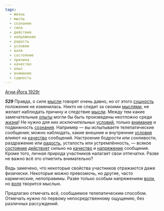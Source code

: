 ```yaml
---
tags:
  - жизнь
  - мысль
  - сознание
  - сила
  - действие
  - напряжение
  - радость
  - условие
  - воля
  - состояние
  - причина
  - качество
  - опыт
  - внимание
  - сущность
---
```


[Агни-Йога 1929г](https://127.0.0.1:4002/agni/1929)

___529___
Правда, о силе [мысли](../../../tags/#[мысль](../../../tags/#мысль)) говорят очень давно, но от этого [сущность](../../../tags/#сущность) положения не изменилась. Никто не следит за своими [мыслями](../../../tags/#[мысль](../../../tags/#мысль)), не желает наблюдать причину и следствие [мысли](../../../tags/#[мысль](../../../tags/#мысль)). Между тем какие замечательные [опыты](../../../tags/#опыт) могли бы быть произведены неотложно среди [жизни](../../../tags/#жизнь)! Не нужно для них исключительных [условий](../../../tags/#условие), только [внимание](../../../tags/#внимание) и подвижность [сознания](../../../tags/#сознание). Например — вы испытываете телепатические сообщения; можно наблюдать, какие внешние и внутренние [условия](../../../tags/#условие) влияют на [качество](../../../tags/#качество) сообщений. Настроение бодрости или сонливости, раздражение или [радость](../../../tags/#радость), усталость или устремлённость, — всякое [состояние](../../../tags/#состояние) [действует](../../../tags/#действие) сильно на [качество](../../../tags/#качество) и [напряжение](../../../tags/#напряжение) сообщения. Кроме того, личная природа участников налагает свои отпечатки. Разве не важно всё это отметить внимательно?   

Ведь замечено, что некоторые свойства участников отражаются даже физически. Некоторые можно превозмочь, но другие, часто кармические, непоправимы. Разве только особым напряжением [воли](../../../tags/#[воля](../../../tags/#воля)), но [воля](../../../tags/#воля) творится мыслью.   

Предлагаю отмечать всё, сообщаемое телепатическим способом. Отмечать нужно по первому непосредственному ощущению, без различных рассуждений.